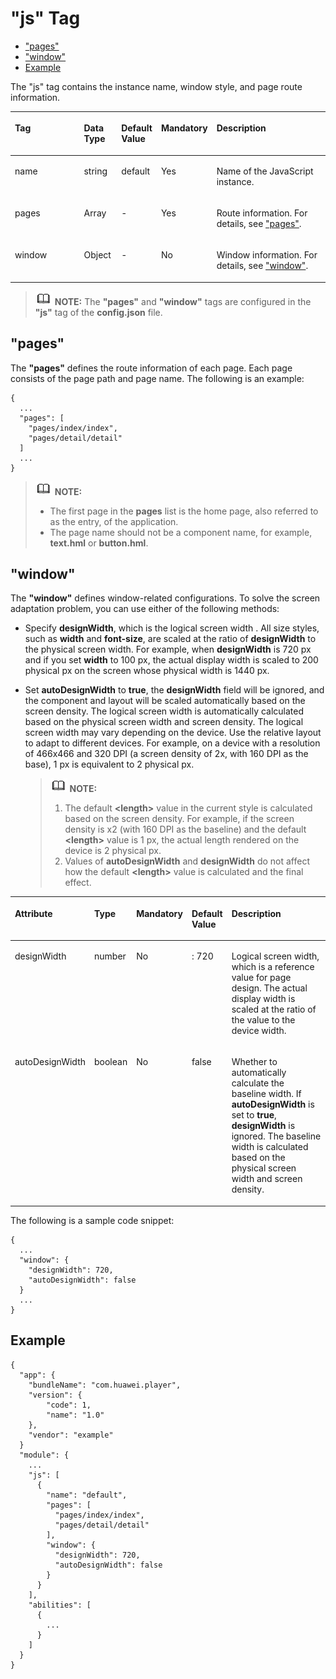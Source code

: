 # "js" Tag<a name="EN-US_TOPIC_0000001162494585"></a>

-   ["pages"](#en-us_topic_0000001058948917_section3239252133513)
-   ["window"](#en-us_topic_0000001058948917_section728811177376)
-   [Example](#en-us_topic_0000001058948917_section19421142983812)

The "js" tag contains the instance name, window style, and page route information.

<a name="en-us_topic_0000001058948917_t092f7d78cacb46d583b3499e7cf3e7f2"></a>
<table><thead align="left"><tr id="en-us_topic_0000001058948917_r8ff2bb3ff6c84115be187bad81bb8dce"><th class="cellrowborder" valign="top" width="25%" id="mcps1.1.6.1.1"><p id="en-us_topic_0000001058948917_a16a1bbba39d7414b8e77ae9bcf230b7b"><a name="en-us_topic_0000001058948917_a16a1bbba39d7414b8e77ae9bcf230b7b"></a><a name="en-us_topic_0000001058948917_a16a1bbba39d7414b8e77ae9bcf230b7b"></a>Tag</p>
</th>
<th class="cellrowborder" valign="top" width="12%" id="mcps1.1.6.1.2"><p id="en-us_topic_0000001058948917_a1fdbf4e9a38840029b6eb94a7f89b29a"><a name="en-us_topic_0000001058948917_a1fdbf4e9a38840029b6eb94a7f89b29a"></a><a name="en-us_topic_0000001058948917_a1fdbf4e9a38840029b6eb94a7f89b29a"></a>Data Type</p>
</th>
<th class="cellrowborder" valign="top" width="12%" id="mcps1.1.6.1.3"><p id="en-us_topic_0000001058948917_a07bcb8a8bbea4e8d9c60b8a4b1031970"><a name="en-us_topic_0000001058948917_a07bcb8a8bbea4e8d9c60b8a4b1031970"></a><a name="en-us_topic_0000001058948917_a07bcb8a8bbea4e8d9c60b8a4b1031970"></a>Default Value</p>
</th>
<th class="cellrowborder" valign="top" width="9%" id="mcps1.1.6.1.4"><p id="en-us_topic_0000001058948917_a39b2ea2535e04e37a418e8374f3271e4"><a name="en-us_topic_0000001058948917_a39b2ea2535e04e37a418e8374f3271e4"></a><a name="en-us_topic_0000001058948917_a39b2ea2535e04e37a418e8374f3271e4"></a>Mandatory</p>
</th>
<th class="cellrowborder" valign="top" width="42%" id="mcps1.1.6.1.5"><p id="en-us_topic_0000001058948917_ae9e9127cfa374d18a3741f4247791acf"><a name="en-us_topic_0000001058948917_ae9e9127cfa374d18a3741f4247791acf"></a><a name="en-us_topic_0000001058948917_ae9e9127cfa374d18a3741f4247791acf"></a>Description</p>
</th>
</tr>
</thead>
<tbody><tr id="en-us_topic_0000001058948917_row19493102613510"><td class="cellrowborder" valign="top" width="25%" headers="mcps1.1.6.1.1 "><p id="en-us_topic_0000001058948917_p6494172618357"><a name="en-us_topic_0000001058948917_p6494172618357"></a><a name="en-us_topic_0000001058948917_p6494172618357"></a>name</p>
</td>
<td class="cellrowborder" valign="top" width="12%" headers="mcps1.1.6.1.2 "><p id="en-us_topic_0000001058948917_p1449472643513"><a name="en-us_topic_0000001058948917_p1449472643513"></a><a name="en-us_topic_0000001058948917_p1449472643513"></a>string</p>
</td>
<td class="cellrowborder" valign="top" width="12%" headers="mcps1.1.6.1.3 "><p id="en-us_topic_0000001058948917_p1749412619355"><a name="en-us_topic_0000001058948917_p1749412619355"></a><a name="en-us_topic_0000001058948917_p1749412619355"></a>default</p>
</td>
<td class="cellrowborder" valign="top" width="9%" headers="mcps1.1.6.1.4 "><p id="en-us_topic_0000001058948917_p64947262359"><a name="en-us_topic_0000001058948917_p64947262359"></a><a name="en-us_topic_0000001058948917_p64947262359"></a>Yes</p>
</td>
<td class="cellrowborder" valign="top" width="42%" headers="mcps1.1.6.1.5 "><p id="en-us_topic_0000001058948917_p8494122612352"><a name="en-us_topic_0000001058948917_p8494122612352"></a><a name="en-us_topic_0000001058948917_p8494122612352"></a>Name of the JavaScript instance.</p>
</td>
</tr>
<tr id="en-us_topic_0000001058948917_r3d05cd5e24f14308a71d21d2d01adb81"><td class="cellrowborder" valign="top" width="25%" headers="mcps1.1.6.1.1 "><p id="en-us_topic_0000001058948917_a5a33cd31feb7416ab1ee44a6b863e57d"><a name="en-us_topic_0000001058948917_a5a33cd31feb7416ab1ee44a6b863e57d"></a><a name="en-us_topic_0000001058948917_a5a33cd31feb7416ab1ee44a6b863e57d"></a>pages</p>
</td>
<td class="cellrowborder" valign="top" width="12%" headers="mcps1.1.6.1.2 "><p id="en-us_topic_0000001058948917_a90233739ef8a4977ba0a9a48282d324d"><a name="en-us_topic_0000001058948917_a90233739ef8a4977ba0a9a48282d324d"></a><a name="en-us_topic_0000001058948917_a90233739ef8a4977ba0a9a48282d324d"></a>Array</p>
</td>
<td class="cellrowborder" valign="top" width="12%" headers="mcps1.1.6.1.3 "><p id="en-us_topic_0000001058948917_aaa1317b02aef4aee98e42227902ac7e5"><a name="en-us_topic_0000001058948917_aaa1317b02aef4aee98e42227902ac7e5"></a><a name="en-us_topic_0000001058948917_aaa1317b02aef4aee98e42227902ac7e5"></a>-</p>
</td>
<td class="cellrowborder" valign="top" width="9%" headers="mcps1.1.6.1.4 "><p id="en-us_topic_0000001058948917_a225959a4c42f44f4ad25fac5f48f34f5"><a name="en-us_topic_0000001058948917_a225959a4c42f44f4ad25fac5f48f34f5"></a><a name="en-us_topic_0000001058948917_a225959a4c42f44f4ad25fac5f48f34f5"></a>Yes</p>
</td>
<td class="cellrowborder" valign="top" width="42%" headers="mcps1.1.6.1.5 "><p id="en-us_topic_0000001058948917_a5f03a4f4a1fd461b9e4bc025569fcb2d"><a name="en-us_topic_0000001058948917_a5f03a4f4a1fd461b9e4bc025569fcb2d"></a><a name="en-us_topic_0000001058948917_a5f03a4f4a1fd461b9e4bc025569fcb2d"></a>Route information. For details, see <a href="#en-us_topic_0000001058948917_section3239252133513">"pages"</a>.</p>
</td>
</tr>
<tr id="en-us_topic_0000001058948917_row12517192619239"><td class="cellrowborder" valign="top" width="25%" headers="mcps1.1.6.1.1 "><p id="en-us_topic_0000001058948917_p18517172622317"><a name="en-us_topic_0000001058948917_p18517172622317"></a><a name="en-us_topic_0000001058948917_p18517172622317"></a>window</p>
</td>
<td class="cellrowborder" valign="top" width="12%" headers="mcps1.1.6.1.2 "><p id="en-us_topic_0000001058948917_p15517626112313"><a name="en-us_topic_0000001058948917_p15517626112313"></a><a name="en-us_topic_0000001058948917_p15517626112313"></a>Object</p>
</td>
<td class="cellrowborder" valign="top" width="12%" headers="mcps1.1.6.1.3 "><p id="en-us_topic_0000001058948917_p3517112615234"><a name="en-us_topic_0000001058948917_p3517112615234"></a><a name="en-us_topic_0000001058948917_p3517112615234"></a>-</p>
</td>
<td class="cellrowborder" valign="top" width="9%" headers="mcps1.1.6.1.4 "><p id="en-us_topic_0000001058948917_p1451782692314"><a name="en-us_topic_0000001058948917_p1451782692314"></a><a name="en-us_topic_0000001058948917_p1451782692314"></a>No</p>
</td>
<td class="cellrowborder" valign="top" width="42%" headers="mcps1.1.6.1.5 "><p id="en-us_topic_0000001058948917_p1517326152317"><a name="en-us_topic_0000001058948917_p1517326152317"></a><a name="en-us_topic_0000001058948917_p1517326152317"></a>Window information. For details, see <a href="#en-us_topic_0000001058948917_section728811177376">"window"</a>.</p>
</td>
</tr>
</tbody>
</table>

>![](public_sys-resources/icon-note.gif) **NOTE:** 
>The  **"pages"**  and  **"window"**  tags are configured in the  **"js"**  tag of the  **config.json**  file.

## "pages"<a name="en-us_topic_0000001058948917_section3239252133513"></a>

The  **"pages"**  defines the route information of each page. Each page consists of the page path and page name. The following is an example:

```
{
  ...
  "pages": [
    "pages/index/index",
    "pages/detail/detail"
  ]
  ...
}
```

>![](public_sys-resources/icon-note.gif) **NOTE:** 
>-   The first page in the  **pages**  list is the home page, also referred to as the entry, of the application.
>-   The page name should not be a component name, for example,  **text.hml**  or  **button.hml**.

## "window"<a name="en-us_topic_0000001058948917_section728811177376"></a>

The  **"window"**  defines window-related configurations. To solve the screen adaptation problem, you can use either of the following methods:

-   Specify  **designWidth**, which is the logical screen width . All size styles, such as  **width**  and  **font-size**, are scaled at the ratio of  **designWidth**  to the physical screen width. For example, when  **designWidth**  is 720 px and if you set  **width**  to 100 px, the actual display width is scaled to 200 physical px on the screen whose physical width is 1440 px.
-   Set  **autoDesignWidth**  to  **true**, the  **designWidth**  field will be ignored, and the component and layout will be scaled automatically based on the screen density. The logical screen width is automatically calculated based on the physical screen width and screen density. The logical screen width may vary depending on the device. Use the relative layout to adapt to different devices. For example, on a device with a resolution of 466x466 and 320 DPI \(a screen density of 2x, with 160 DPI as the base\), 1 px is equivalent to 2 physical px.

    >![](public_sys-resources/icon-note.gif) **NOTE:** 
    >1. The default  **<length\>**  value in the current style is calculated based on the screen density. For example, if the screen density is x2 \(with 160 DPI as the baseline\) and the default  **<length\>**  value is 1 px, the actual length rendered on the device is 2 physical px.
    >2. Values of  **autoDesignWidth**  and  **designWidth**  do not affect how the default  **<length\>**  value is calculated and the final effect.


<a name="en-us_topic_0000001058948917_table4231104116370"></a>
<table><thead align="left"><tr id="en-us_topic_0000001058948917_row17231541183714"><th class="cellrowborder" valign="top" width="16.28837116288371%" id="mcps1.1.6.1.1"><p id="en-us_topic_0000001058948917_p1723112411376"><a name="en-us_topic_0000001058948917_p1723112411376"></a><a name="en-us_topic_0000001058948917_p1723112411376"></a>Attribute</p>
</th>
<th class="cellrowborder" valign="top" width="11.678832116788321%" id="mcps1.1.6.1.2"><p id="en-us_topic_0000001058948917_p12313414371"><a name="en-us_topic_0000001058948917_p12313414371"></a><a name="en-us_topic_0000001058948917_p12313414371"></a>Type</p>
</th>
<th class="cellrowborder" valign="top" width="10.63893610638936%" id="mcps1.1.6.1.3"><p id="en-us_topic_0000001058948917_p1323118413374"><a name="en-us_topic_0000001058948917_p1323118413374"></a><a name="en-us_topic_0000001058948917_p1323118413374"></a>Mandatory</p>
</th>
<th class="cellrowborder" valign="top" width="6.969303069693031%" id="mcps1.1.6.1.4"><p id="en-us_topic_0000001058948917_p2423537113218"><a name="en-us_topic_0000001058948917_p2423537113218"></a><a name="en-us_topic_0000001058948917_p2423537113218"></a>Default Value</p>
</th>
<th class="cellrowborder" valign="top" width="54.42455754424558%" id="mcps1.1.6.1.5"><p id="en-us_topic_0000001058948917_p17231124163710"><a name="en-us_topic_0000001058948917_p17231124163710"></a><a name="en-us_topic_0000001058948917_p17231124163710"></a>Description</p>
</th>
</tr>
</thead>
<tbody><tr id="en-us_topic_0000001058948917_row1423174133715"><td class="cellrowborder" valign="top" width="16.28837116288371%" headers="mcps1.1.6.1.1 "><p id="en-us_topic_0000001058948917_p1923284111373"><a name="en-us_topic_0000001058948917_p1923284111373"></a><a name="en-us_topic_0000001058948917_p1923284111373"></a>designWidth</p>
</td>
<td class="cellrowborder" valign="top" width="11.678832116788321%" headers="mcps1.1.6.1.2 "><p id="en-us_topic_0000001058948917_p1023219418372"><a name="en-us_topic_0000001058948917_p1023219418372"></a><a name="en-us_topic_0000001058948917_p1023219418372"></a>number</p>
</td>
<td class="cellrowborder" valign="top" width="10.63893610638936%" headers="mcps1.1.6.1.3 "><p id="en-us_topic_0000001058948917_p023217410379"><a name="en-us_topic_0000001058948917_p023217410379"></a><a name="en-us_topic_0000001058948917_p023217410379"></a>No</p>
</td>
<td class="cellrowborder" valign="top" width="6.969303069693031%" headers="mcps1.1.6.1.4 "><p id="en-us_topic_0000001058948917_p15424137103212"><a name="en-us_topic_0000001058948917_p15424137103212"></a><a name="en-us_topic_0000001058948917_p15424137103212"></a>: 720</p>
</td>
<td class="cellrowborder" valign="top" width="54.42455754424558%" headers="mcps1.1.6.1.5 "><p id="en-us_topic_0000001058948917_p1232174173717"><a name="en-us_topic_0000001058948917_p1232174173717"></a><a name="en-us_topic_0000001058948917_p1232174173717"></a>Logical screen width, which is a reference value for page design. The actual display width is scaled at the ratio of the value to the device width.</p>
</td>
</tr>
<tr id="en-us_topic_0000001058948917_row78924466220"><td class="cellrowborder" valign="top" width="16.28837116288371%" headers="mcps1.1.6.1.1 "><p id="en-us_topic_0000001058948917_p1289216461925"><a name="en-us_topic_0000001058948917_p1289216461925"></a><a name="en-us_topic_0000001058948917_p1289216461925"></a>autoDesignWidth</p>
</td>
<td class="cellrowborder" valign="top" width="11.678832116788321%" headers="mcps1.1.6.1.2 "><p id="en-us_topic_0000001058948917_p1489220466214"><a name="en-us_topic_0000001058948917_p1489220466214"></a><a name="en-us_topic_0000001058948917_p1489220466214"></a>boolean</p>
</td>
<td class="cellrowborder" valign="top" width="10.63893610638936%" headers="mcps1.1.6.1.3 "><p id="en-us_topic_0000001058948917_p10892184612218"><a name="en-us_topic_0000001058948917_p10892184612218"></a><a name="en-us_topic_0000001058948917_p10892184612218"></a>No</p>
</td>
<td class="cellrowborder" valign="top" width="6.969303069693031%" headers="mcps1.1.6.1.4 "><p id="en-us_topic_0000001058948917_p10424237183218"><a name="en-us_topic_0000001058948917_p10424237183218"></a><a name="en-us_topic_0000001058948917_p10424237183218"></a>false</p>
</td>
<td class="cellrowborder" valign="top" width="54.42455754424558%" headers="mcps1.1.6.1.5 "><p id="en-us_topic_0000001058948917_p198921746524"><a name="en-us_topic_0000001058948917_p198921746524"></a><a name="en-us_topic_0000001058948917_p198921746524"></a>Whether to automatically calculate the baseline width. If <strong id="en-us_topic_0000001058948917_b14176155215510"><a name="en-us_topic_0000001058948917_b14176155215510"></a><a name="en-us_topic_0000001058948917_b14176155215510"></a>autoDesignWidth</strong> is set to <strong id="en-us_topic_0000001058948917_b68529554517"><a name="en-us_topic_0000001058948917_b68529554517"></a><a name="en-us_topic_0000001058948917_b68529554517"></a>true</strong>, <strong id="en-us_topic_0000001058948917_b1690031366"><a name="en-us_topic_0000001058948917_b1690031366"></a><a name="en-us_topic_0000001058948917_b1690031366"></a>designWidth</strong> is ignored. The baseline width is calculated based on the physical screen width and screen density.</p>
</td>
</tr>
</tbody>
</table>

The following is a sample code snippet:

```
{
  ...
  "window": {
    "designWidth": 720,
    "autoDesignWidth": false
  }
  ...
}
```

## Example<a name="en-us_topic_0000001058948917_section19421142983812"></a>

```
{
  "app": {
    "bundleName": "com.huawei.player",
    "version": {
        "code": 1,
        "name": "1.0"
    },
    "vendor": "example"
  }
  "module": {
    ...
    "js": [
      {
        "name": "default",
        "pages": [
          "pages/index/index",
          "pages/detail/detail"
        ],
        "window": {
          "designWidth": 720,
          "autoDesignWidth": false
        }
      }
    ],
    "abilities": [
      {
        ...
      }
    ]
  }
}
```

